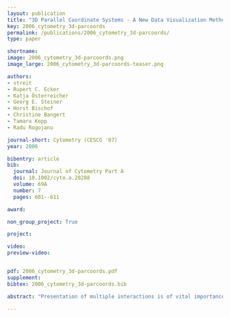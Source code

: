 ```yaml
---
layout: publication
title: "3D Parallel Coordinate Systems - A New Data Visualization Method in the Context of Microscopy-Based Multicolor Tissue Cytometry"
key: 2006_cytometry_3d-parcoords
permalink: /publications/2006_cytometry_3d-parcoords/
type: paper

shortname:
image: 2006_cytometry_3d-parcoords.png
image_large: 2006_cytometry_3d-parcoords-teaser.png

authors:
- streit
- Rupert C. Ecker
- Katja Österreicher
- Georg E. Steiner
- Horst Bischof
- Christine Bangert
- Tamara Kopp
- Radu Rogojanu

journal-short: Cytometry (CESCG '07)
year: 2006

bibentry: article
bib:
  journal: Journal of Cytometry Part A
  doi: 10.1002/cyto.a.20288
  volume: 69A
  number: 7
  pages: 601--611

award: 

non_group_project: True

project:

video:
preview-video:


pdf: 2006_cytometry_3d-parcoords.pdf
supplement:
bibtex: 2006_cytometry_3d-parcoords.bib

abstract: "Presentation of multiple interactions is of vital importance in the new field of cytomics. Quantitative analysis of multi- and polychromatic stained cells in tissue will serve as a basis for medical diagnosis and prediction of disease in forthcoming years. A major problem asso- ciated with huge interdependent data sets is visualization. Therefore, alternative and easy-to-handle strategies for data visualization as well as data meta-evaluation (popula- tion analysis, cross-correlation, co-expression analysis) were developed."

---
```




